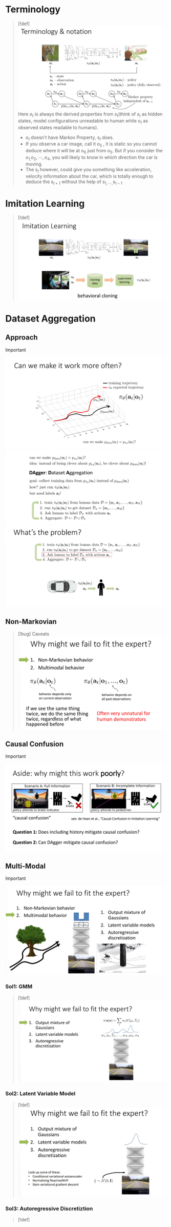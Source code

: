 # Terminology
> [!def]
> ![](../Q-Learning/Q-Learning.assets/bd49f678f9b43e7cc54b8c66352c2040_MD5.jpeg)
> Here $o_t$ is always the derived properties from $s_t$(think of $s_t$ as hidden states, model configurations unreadable to human while $o_t$ as observed states readable to humans).
> - $o_t$ doesn't have Markov Property, $s_{t}$ does.
> - If you observe a car image, call it $o_5$ , it is static so you cannot deduce where it will be at $o_6$ just from $o_5$. But if you consider the $o_{1,}o_{2},\cdots,o_4$, you will likely to know in which direction the car is moving.
> - The $s_t$ however, could give you something like acceleration, velocity information about the car, which is totally enough to deduce the $s_{t+1}$ without the help of $s_{1,\cdots,}s_{t-1}$



# Imitation Learning
> [!def]
> ![](../Q-Learning/Q-Learning.assets/b0ef6a689733369d476bdb3811dec2f7_MD5.jpeg)



# Dataset Aggregation
## Approach
> [!important]
> ![](Imitation_Learning.assets/360aa3057f9e87ad34381d15059b815d_MD5.jpeg)![](Imitation_Learning.assets/bdcc6699a05aab89baa4a5e62366f77e_MD5.jpeg)![](Imitation_Learning.assets/81885ecefae1912bde247b2800a830c2_MD5.jpeg)



## Non-Markovian 
> [!bug] Caveats
> ![](Imitation_Learning.assets/9bbb006148191705fed23b6b0c326c91_MD5.jpeg)


## Causal Confusion
> [!important]
> ![](Imitation_Learning.assets/089e4c3dc87583f522bc4c17b81f2b6d_MD5.jpeg)



## Multi-Modal
> [!important]
> ![](Imitation_Learning.assets/3b57fe73637eefb1d4acad8ae8e46f3b_MD5.jpeg)


### Sol1: GMM
> [!def]
> ![](Imitation_Learning.assets/27f848a8b2e947985f92771d942daac1_MD5.jpeg)


### Sol2: Latent Variable Model
> [!def]
> ![](Imitation_Learning.assets/8cb3617b942216ccf870743b5d7626dd_MD5.jpeg)




### Sol3: Autoregressive Discretiztion
> [!def]

